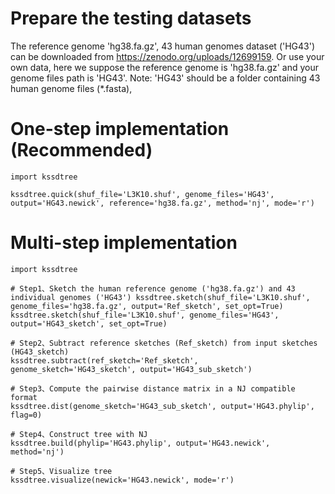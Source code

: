 # Prepare the testing datasets
The reference genome 'hg38.fa.gz', 43 human genomes dataset ('HG43') can be downloaded from https://zenodo.org/uploads/12699159. 
Or use your own data, here we suppose the reference genome is 'hg38.fa.gz' and your genome files path is 'HG43'.
Note: 'HG43' should be a folder containing 43 human genome files (*.fasta), 

# One-step implementation (Recommended)
```
import kssdtree

kssdtree.quick(shuf_file='L3K10.shuf', genome_files='HG43', output='HG43.newick', reference='hg38.fa.gz', method='nj', mode='r')
```
# Multi-step implementation
```
import kssdtree

# Step1、Sketch the human reference genome ('hg38.fa.gz') and 43 individual genomes ('HG43') kssdtree.sketch(shuf_file='L3K10.shuf', genome_files='hg38.fa.gz', output='Ref_sketch', set_opt=True)
kssdtree.sketch(shuf_file='L3K10.shuf', genome_files='HG43', output='HG43_sketch', set_opt=True)

# Step2、Subtract reference sketches (Ref_sketch) from input sketches (HG43_sketch)
kssdtree.subtract(ref_sketch='Ref_sketch', genome_sketch='HG43_sketch', output='HG43_sub_sketch')

# Step3、Compute the pairwise distance matrix in a NJ compatible format
kssdtree.dist(genome_sketch='HG43_sub_sketch', output='HG43.phylip', flag=0)

# Step4、Construct tree with NJ
kssdtree.build(phylip='HG43.phylip', output='HG43.newick', method='nj')

# Step5、Visualize tree 
kssdtree.visualize(newick='HG43.newick', mode='r')
```